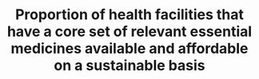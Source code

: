 ---
data_non_statistical: true
goal_meta_link: http://unstats.un.org/sdgs/files/metadata-compilation/Metadata-Goal-3.pdf
graph: null
graph_title: Proportion of health facilities that have a core set of relevant essential
  medicines available and affordable on a sustainable basis
graph_type: null
has_metadata: false
indicator: 3.b.3
indicator_name: Proportion of health facilities that have a core set of relevant essential
  medicines available and affordable on a sustainable basis
indicator_sort_order: 03-0b-03
indicator_variable: null
layout: indicator
national_geographical_coverage: United States
permalink: /3-b-3/
published: true
reporting_status: notstarted
sdg_goal: 3
source_active_1: true
source_notes_1: null
source_title_1: null
target: Support the research and development of vaccines and medicines for the communicable
  and non-communicable diseases that primarily affect developing countries, provide
  access to affordable essential medicines and vaccines, in accordance with the Doha
  Declaration on the TRIPS Agreement and Public Health, which affirms the right of
  developing countries to use to the full the provisions in the Agreement on TradeRelated
  Aspects of Intellectual Property Rights regarding flexibilities to protect public
  health, and, in particular, provide access to medicines for all.
target_id: 3.b
title: Proportion of health facilities that have a core set of relevant essential
  medicines available and affordable on a sustainable basis
un_designated_tier: '3'
variable_description: null
variable_notes: null
---